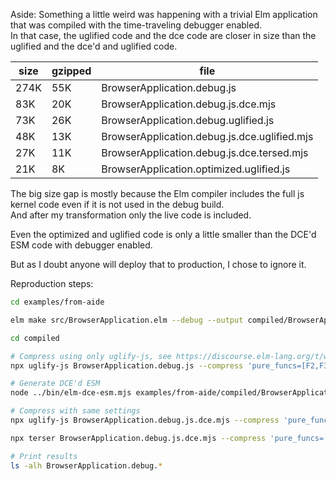 Aside: Something a little weird was happening with a trivial Elm application that was compiled with the time-traveling debugger enabled.  
In that case, the uglified code and the dce code are closer in size than the uglified and the dce'd and uglified code.

| size | gzipped | file |
|-|-|-|
| 274K | 55K | BrowserApplication.debug.js |
| 83K | 20K | BrowserApplication.debug.js.dce.mjs |
| 73K | 26K | BrowserApplication.debug.uglified.js |
| 48K | 13K | BrowserApplication.debug.js.dce.uglified.mjs |
| 27K | 11K | BrowserApplication.debug.js.dce.tersed.mjs |
| 21K | 8K | BrowserApplication.optimized.uglified.js |

The big size gap is mostly because the Elm compiler includes the full js kernel code even if it is not used in the debug build.  
And after my transformation only the live code is included.

Even the optimized and uglified code is only a little smaller than the DCE'd ESM code with debugger enabled.

But as I doubt anyone will deploy that to production, I chose to ignore it.


Reproduction steps:

```sh
cd examples/from-aide

elm make src/BrowserApplication.elm --debug --output compiled/BrowserApplication.debug.js

cd compiled

# Compress using only uglify-js, see https://discourse.elm-lang.org/t/what-i-ve-learned-about-minifying-elm-code/7632 for better options
npx uglify-js BrowserApplication.debug.js --compress 'pure_funcs=[F2,F3,F4,F5,F6,F7,F8,F9,A2,A3,A4,A5,A6,A7,A8,A9],pure_getters,unsafe_comps,unsafe' --mangle 'reserved=[F2,F3,F4,F5,F6,F7,F8,F9,A2,A3,A4,A5,A6,A7,A8,A9]' --output BrowserApplication.debug.uglified.js

# Generate DCE'd ESM
node ../bin/elm-dce-esm.mjs examples/from-aide/compiled/BrowserApplication.debug.js

# Compress with same settings
npx uglify-js BrowserApplication.debug.js.dce.mjs --compress 'pure_funcs=[F2,F3,F4,F5,F6,F7,F8,F9,A2,A3,A4,A5,A6,A7,A8,A9],pure_getters,unsafe_comps,unsafe' --mangle 'reserved=[F2,F3,F4,F5,F6,F7,F8,F9,A2,A3,A4,A5,A6,A7,A8,A9]' --output BrowserApplication.debug.js.dce.uglified.mjs

npx terser BrowserApplication.debug.js.dce.mjs --compress 'pure_funcs=[F2,F3,F4,F5,F6,F7,F8,F9,A2,A3,A4,A5,A6,A7,A8,A9],pure_getters,unsafe_comps,unsafe,unsafe_arrows' --ecma 2020 --module  --mangle 'reserved=[F2,F3,F4,F5,F6,F7,F8,F9,A2,A3,A4,A5,A6,A7,A8,A9]' --output BrowserApplication.debug.js.dce.tersed.mjs

# Print results
ls -alh BrowserApplication.debug.*
```
